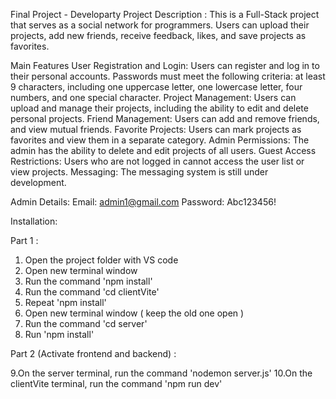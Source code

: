 Final Project - Developarty
Project Description :
This is a Full-Stack project that serves as a social network for programmers.
Users can upload their projects, add new friends, receive feedback,
likes, and save projects as favorites.

Main Features
User Registration and Login: Users can register and log in to their personal accounts.
Passwords must meet the following criteria: at least 9 characters,
including one uppercase letter, one lowercase letter, four numbers, and one special character.
Project Management: Users can upload and manage their projects, including the ability to edit and delete personal projects.
Friend Management: Users can add and remove friends, and view mutual friends.
Favorite Projects: Users can mark projects as favorites and view them in a separate category.
Admin Permissions: The admin has the ability to delete and edit projects of all users.
Guest Access Restrictions: Users who are not logged in cannot access the user list or view projects.
Messaging: The messaging system is still under development.

Admin Details:
Email: admin1@gmail.com
Password: Abc123456!

Installation: 

Part 1 :

1. Open the project folder with VS code
2. Open new terminal window
3. Run the command 'npm install' 
4. Run the command 'cd clientVite'
5. Repeat 'npm install'
6. Open new terminal window ( keep the old one open )
7. Run the command 'cd server'
8. Run 'npm install'

Part 2 (Activate frontend and backend) :

9.On the server terminal, run the command 'nodemon server.js'
10.On the clientVite terminal, run the command 'npm run dev'

